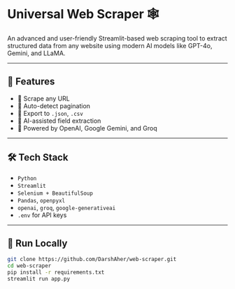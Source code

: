 # Universal Web Scraper 🕸️

An advanced and user-friendly Streamlit-based web scraping tool to extract structured data from any website using modern AI models like GPT-4o, Gemini, and LLaMA.

---

## 🔧 Features

- 🔗 Scrape any URL
- 🧠 Auto-detect pagination
- 📝 Export to `.json`, `.csv`
- 🧠 AI-assisted field extraction
- 🧰 Powered by OpenAI, Google Gemini, and Groq

---

## 🛠️ Tech Stack

- `Python`
- `Streamlit`
- `Selenium + BeautifulSoup`
- `Pandas`, `openpyxl`
- `openai`, `groq`, `google-generativeai`
- `.env` for API keys 

---

## 🚀 Run Locally

```bash
git clone https://github.com/DarshAher/web-scraper.git
cd web-scraper
pip install -r requirements.txt
streamlit run app.py
